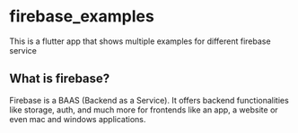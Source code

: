 # firebase_examples

This is a flutter app that shows multiple examples for different firebase service

## What is firebase?

Firebase is a BAAS (Backend as a Service). It offers backend functionalities like storage, auth, and much more for frontends like an app, a website or even mac and windows applications.